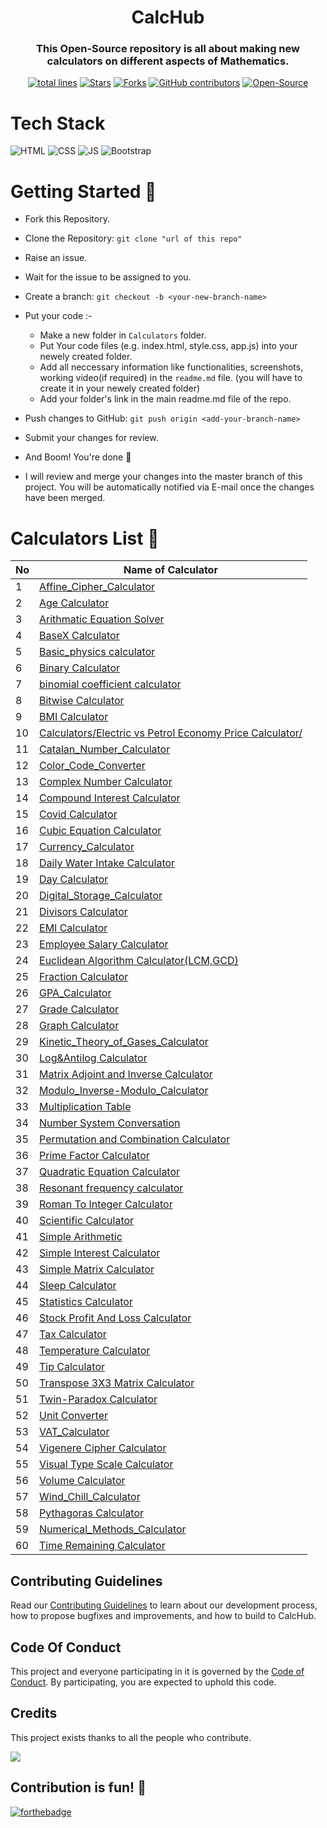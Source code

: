 <h1 align="center">CalcHub</h1>
<h3 align="center">This Open-Source repository is all about making new calculators on different aspects of Mathematics.</h3>
<div align="center">
<a href="https://github.com/vasu-1/CalcHub"><img src="https://sloc.xyz/github/vasu-1/CalcHub" alt="total lines"/></a>
<a href="https://github.com/vasu-1/CalcHub"><img src="https://img.shields.io/github/stars/vasu-1/CalcHub" alt="Stars"/></a>
<a href="https://github.com/vasu-1/CalcHub/network/members"><img src="https://img.shields.io/github/forks/vasu-1/CalcHub" alt="Forks"/></a>
<a href="https://github.com/vasu-1/CalcHub/graphs/contributors"><img alt="GitHub contributors" src="https://img.shields.io/github/contributors/vasu-1/CalcHub?color=2b9348"></a>
<a href="https://github.com/vasu-1/CalcHub"><img src="https://badges.frapsoft.com/os/v2/open-source.svg" alt="Open-Source"/></a>
<!-- <a href="https://open.vscode.dev/organization/repository"><img src="https://open.vscode.dev/badges/open-in-vscode.svg" alt="Open in Visual Studio Code"/></a> -->
</div>

# Tech Stack

![HTML](https://img.shields.io/badge/html5%20-%23E34F26.svg?&style=for-the-badge&logo=html5&logoColor=white)
![CSS](https://img.shields.io/badge/css3%20-%231572B6.svg?&style=for-the-badge&logo=css3&logoColor=white)
![JS](https://img.shields.io/badge/javascript%20-%23323330.svg?&style=for-the-badge&logo=javascript&logoColor=%23F7DF1E)
<img alt="Bootstrap" src="https://img.shields.io/badge/bootstrap-%23563D7C.svg?style=for-the-badge&logo=bootstrap&logoColor=white"/>


# Getting Started 🚀

- Fork this Repository.
- Clone the Repository: `git clone "url of this repo"`
- Raise an issue.
- Wait for the issue to be assigned to you.
- Create a branch: `git checkout -b <your-new-branch-name>`
- Put your code :-

  - Make a new folder in `Calculators` folder.
  - Put Your code files (e.g. index.html, style.css, app.js) into your newely created folder.
  - Add all neccessary information like functionalities, screenshots, working video(if required) in the `readme.md` file. (you will have to create it in your newely created folder)
  - Add your folder's link in the main readme.md file of the repo.

- Push changes to GitHub: `git push origin <add-your-branch-name>`
- Submit your changes for review.
- And Boom! You're done 🥳
- I will review and merge your changes into the master branch of this project. You will be automatically notified via E-mail once the changes have been merged.

# Calculators List 📑

No | Name of Calculator
-- | --
1 | [Affine_Cipher_Calculator](./Calculators/Affine_Cipher_Calculator/)
2 | [Age Calculator](./Calculators/Age_Calculator/)
3 | [Arithmatic Equation   Solver](./Calculators/Arithmatic%20Equation%20Solver/)
4 | [BaseX Calculator](./Calculators/BaseX_Calculator)
5 | [Basic_physics   calculator](./Calculators/Basic_physics%20calculator/)
6 | [Binary Calculator](./Calculators/Binary_Calculator/)
7 | [binomial coefficient   calculator](./Calculators/Binomial_Coeff_Calc/)
8 | [Bitwise Calculator](./Calculators/Bitwise_Calculator/)
9 | [BMI Calculator](./Calculators/BMI_Calculator/)
10 | [Calculators/Electric vs Petrol Economy Price   Calculator/](./Calculators/Electric%20vs%20Petrol%20Economy%20Price%20Calculator/)
11 | [Catalan_Number_Calculator](./Calculators/Catalan_Number_Calculator/)
12 | [Color_Code_Converter](./Calculators/Color_Code_Converter/)
13 | [Complex Number Calculator](./Calculators/Complex_Number_Calculator/)
14 | [Compound Interest Calculator](./Calculators/CompoundInterest_Calculator)
15 | [Covid Calculator](./Calculators/Covid%20Calculator/)
16 | [Cubic Equation Calculator](./Calculators/Cubic_Equation_Calc/)
17 | [Currency_Calculator](./Calculators/Currency-Calculator/)
18 | [Daily Water Intake   Calculator](./Calculators/Daily_Water_Intake_Calculator)
19 | [Day Calculator](./Calculators/DayCalculator/)
20 | [Digital_Storage_Calculator](./Calculators/Digital_Storage_Calculator/)
21 | [Divisors Calculator](./Calculators/Divisors%20Calculator/)
22 | [EMI Calculator](./Calculators/EMI_Calculator/)
23 | [Employee Salary   Calculator](./Calculators/Employee%20Salary%20Calculator/)
24 | [Euclidean Algorithm   Calculator(LCM,GCD)](./Calculators/Euclidean_Algorithm_Calculator/)
25 | [Fraction Calculator](./Calculators/Fraction%20Calculator/)
26 | [GPA_Calculator](./Calculators/GPA_Calculator/index.html)
27 | [Grade Calculator](./Calculators/Grade_Calculator/)
28 | [Graph Calculator](./Calculators/Graph%20Calculator/)
29 | [Kinetic_Theory_of_Gases_Calculator](./Calculators/Kinetic_Theory_of_Gases_Calculator/)
30 | [Log&Antilog Calculator](./Calculators/Log_Calculator/)
31 | [Matrix Adjoint and Inverse   Calculator](./Calculators/Matrix%20Adjoint%20and%20Inverse%20Calculator/)
32 | [Modulo_Inverse-Modulo_Calculator](./Calculators/Modulo_Inverse-Modulo_Calculator/)
33 | [Multiplication Table](./Calculators/Multiplication_table/)
34 | [Number System   Conversation](./Calculators/NumberSystemCoversion_Calculator/)
35 | [Permutation and Combination   Calculator](./Calculators/Permutation%20and%20Combination%20Calculator/)
36 | [Prime Factor Calculator](./Calculators/PrimeFactors_Calculator/)
37 | [Quadratic Equation   Calculator](./Calculators/Quadratic_Equation_Calculator)
38 | [Resonant frequency   calculator](./Calculators/Resonant_frequency_calculator/)
39 | [Roman To Integer   Calculator](./Calculators/Roman_To_Integer_Calculator/)
40 | [Scientific Calculator](./Calculators/Scientific_Calculator)
41 | [Simple Arithmetic](./Calculators/Simple_Arithmetic)
42 | [Simple Interest Calculator](./Calculators/Simple_Interest/)
43 | [Simple Matrix   Calculator](./Calculators/Matrix_Operations_Calculator/)
44 | [Sleep Calculator](./Calculators/Sleep_Calculator/)
45 | [Statistics Calculator](./Calculators/Statistics%20Calculator)
46 | [Stock Profit And Loss   Calculator](./Calculators/Stock_Profit%20_And_Loss_Calculator/)
47 | [Tax Calculator](./Calculators/IncomeTaxCalculator)
48 | [Temperature Calculator](./Calculators/Temperature_Calculator)
49 | [Tip Calculator](./Calculators/Tip_Calculator/)
50 | [Transpose 3X3 Matrix   Calculator](./Calculators/Transpose_3X3_Matrix_Calculator/)
51 | [Twin-Paradox Calculator](./Calculators/Twin-Paradox%20Calculator)
52 | [Unit Converter](./Calculators/Unit%20Converter/)
53 | [VAT_Calculator](./Calculators/VAT_Calculator/)
54 | [Vigenere Cipher   Calculator](./Calculators/VigenereCipher_Calculator/)
55 | [Visual Type Scale   Calculator](./Calculators/Visual%20Type%20Scale%20Calculator/)
56 | [Volume Calculator](./Calculators/Volume%20Calculator)
57 | [Wind_Chill_Calculator](./Calculators/Wind_Chill_Calculator/)
58 | [Pythagoras Calculator](./Calculators/Pythagorus%20Calculator/)
59 | [Numerical_Methods_Calculator](./Calculators/Numerical_Methods_Calculator/)
60 | [Time Remaining Calculator](./Calculators/Time%20Remaining/)

## Contributing Guidelines

Read our [Contributing Guidelines](./.github/ContributingGuidelines.md) to learn about our development process, how to propose bugfixes and improvements, and how to build to CalcHub.

## Code Of Conduct

This project and everyone participating in it is governed by the [Code of Conduct](./CODE_OF_CONDUCT.md). By participating, you are expected to uphold this code.

## Credits
This project exists thanks to all the people who contribute.

<a href="graphs/contributors"><img src="https://contrib.rocks/image?repo=vasu-1/CalcHub" /></a>

## Contribution is fun! 🧡

[![forthebadge](https://forthebadge.com/images/badges/built-with-love.svg)](https://forthebadge.com)
